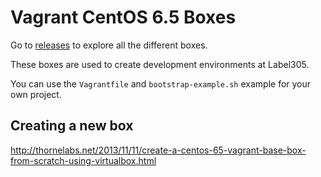 Vagrant CentOS 6.5 Boxes
==============

Go to [releases](https://github.com/label305/centos-lemp-cakephp/releases) to explore all the different boxes.

These boxes are used to create development environments at Label305.

You can use the `Vagrantfile` and `bootstrap-example.sh` example for your own project.

Creating a new box
-----------

http://thornelabs.net/2013/11/11/create-a-centos-65-vagrant-base-box-from-scratch-using-virtualbox.html
